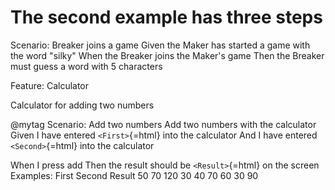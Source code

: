 # The second example has three steps


Scenario: Breaker joins a game Given the Maker has started a game with
the word "silky" When the Breaker joins the Maker's game Then the
Breaker must guess a word with 5 characters

Feature: Calculator

Calculator for adding two numbers

@mytag Scenario: Add two numbers Add two numbers with the calculator
Given I have entered `<First>`{=html} into the calculator And I have
entered `<Second>`{=html} into the calculator

When I press add Then the result should be `<Result>`{=html} on the
screen Examples: First Second Result 50 70 120 30 40 70 60 30 90